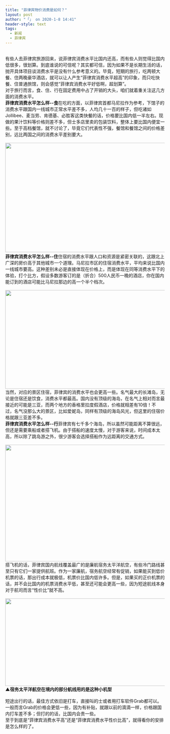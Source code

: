 ```yaml
---
title: "菲律宾物价消费是如何？"
layout: post
author: "「」 on 2020-1-8 14:41"
header-style: text
tags:
  - 新闻
  - 菲律宾
---
```


<head></head>
<body>
 <br> 有些人去菲律宾旅游回来，说菲律宾消费水平比国内还高，而有些人则觉得比国内低很多，很划算。到底谁说的可信呢？其实都可信，因为如果不是长期生活的话，抛开具体项目谈消费水平是没有什么参考意义的。毕竟，短期的旅行，吃两顿大餐、住两晚豪华酒店，就可以让人产生“菲律宾消费水平超高”的印象，而只吃快餐、住普通旅馆，则会感觉“菲律宾消费水平好低啊，超划算”。
 <br> 对于旅行而言，食、住、行在固定费用中占了开销的大头，咱们就着重关注这几方面的消费水平。
 <br> 
 <strong><strong>菲律宾消费水平怎么样--食</strong></strong>在吃的方面，以菲律宾首都马尼拉作为参考，下馆子的消费水平跟国内一线城市正常水平差不多，人均几十一百的样子，但吃诸如Jollibee、麦当劳、肯德基、必胜客这类快餐的话，价格要比国内低一半左右。现做的果汁饮料等价格则差不多，但士多店里卖的包装饮料，整体上要比国内便宜一些。至于高档餐馆，就不讨论了，毕竟它们代表性不强，餐馆和餐馆之间的价格差别，远比两国之间的消费水平差别要大。
 <br> 
 <br> 
 <img width="554" height="346" src="https://pic1.zhimg.com/80/v2-fa4dfd49e2827a63991a8e5572eb2971_hd.jpg">
 <strong><br> <strong>菲律宾消费水平怎么样--住</strong></strong>住宿的消费水平跟人口和资源是紧密关联的，这跟北上广深的房价高于其他城市一个道理。马尼拉市区的住宿消费水平，平均来说比国内一线城市要高。这种差别未必是直接体现在价格上，而是体现在同等消费水平下的体验，打个比方，假设多数游客订的是（折合）500人民币一晚的酒店，你在国内能订到的酒店可能比马尼拉那边的高一个半个档次。
 <br> 
 <br> 
 <img width="554" height="312" src="https://pic4.zhimg.com/80/v2-d73622b84f8d1d1a7c3edb49e6ab6976_hd.jpg">
 <br> 当然，对应的景区住宿，菲律宾的消费水平也会更高一些。名气最大的长滩岛，无论是住宿还是饮食，消费水平都最高。国内没有顶级的海岛，在名气上相对而言最接近的可能是三亚，而两个地方的香格里拉度假酒店，价格就相差有10倍！不过，名气没那么大的景区，比如爱妮岛，同样有顶级的海岛风光，但这里的住宿价格就跟三亚差不多。
 <br> 
 <strong><strong>菲律宾消费水平怎么样--行</strong></strong>菲律宾有七千多个海岛，所以虽然可能距离不算很远，但还是需要乘船或者搭飞机。由于搭船的速度太慢，对于游客来说，时间成本太高，所以除了跳岛游之外，很少游客会选择搭船作为远距离的交通方式。
 <br> 
 <br> 
 <img width="554" height="369" src="https://pic2.zhimg.com/80/v2-7d271a6f672bb3be5d18888f085d0ebd_hd.jpg">
 <br> 搭飞机的话，菲律宾国内航线覆盖最广的是廉航宿务太平洋航空，有些冷门路线甚至只有它们一家提供航班。作为一家廉航，宿务航空经常有促销，如果能买到低价机票的话，那出行成本就极低，机票价比国内低许多。但是，如果买的正价机票的话，并不会比国内的机票消费水平低，甚至还可能会更高一些，因为短途航线本身对于航司而言“性价比”就不高。
 <br> 
 <br> 
 <img width="555" height="277" src="https://pic3.zhimg.com/80/v2-ef34a34123fce42f884d297ec5bc2f25_hd.jpg">
 <br> 
 <strong>▲宿务太平洋航空在境内的部分航线用的是这种小机型</strong>
 <br> 
 <br> 短途出行的话，最佳方式依旧是打车，直接叫的士或者用打车软件Grab都可以。一般而言Grab的价格会更低一些，因为有补贴，就跟以前的滴滴一样，价格跟国内打车差不多；但打的的话，比国内会贵一些。
 <br> 至于到底是“菲律宾消费水平高”还是“菲律宾消费水平性价比高”，就得看你的安排是怎么样的了。
 <br> 
 <br> 
 <br> 
 <br>
</body>


